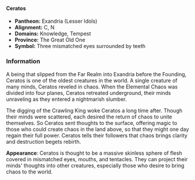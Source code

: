 #### Ceratos
- **Pantheon:** Exandria (Lesser Idols)
- **Alignment:** C, N
- **Domains:** Knowledge, Tempest
- **Province:** The Great Old One
- **Symbol:** Three mismatched eyes surrounded by teeth
### Information

A being that slipped from the Far Realm into Exandria before the Founding, Ceratos is one of the oldest creatures in the world. A single creature of many minds, Ceratos reveled in chaos. When the Elemental Chaos was divided into four planes, Ceratos retreated underground, their minds unraveling as they entered a nightmarish slumber.

The digging of the Crawling King woke Ceratos a long time after. Though their minds were scattered, each desired the return of chaos to unite themselves. So Ceratos sent thoughts to the surface, offering magic to those who could create chaos in the land above, so that they might one day regain their full power. Ceratos tells their followers that chaos brings clarity and destruction begets rebirth.

**Appearance**: Ceratos is thought to be a massive skinless sphere of flesh covered in mismatched eyes, mouths, and tentacles. They can project their minds' thoughts into other creatures, especially those who desire to bring chaos to the world.